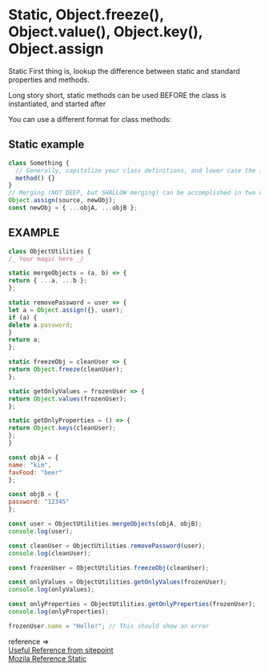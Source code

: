 # Static, Object.freeze(), Object.value(), Object.key(), Object.assign

Static
First thing is, lookup the difference between static and standard properties and methods.

Long story short, static methods can be used BEFORE the class is instantiated, and started after

You can use a different format for class methods:

## Static example

```js
class Something {
  // Generally, capitalize your class definitions, and lower case the instances
  method() {}
}
// Merging (NOT DEEP, but SHALLOW merging) can be accomplished in two ways:
Object.assign(source, newObj);
const newObj = { ...objA, ...objB };
```

## EXAMPLE

```js
class ObjectUtilities {
/_ Your magic here _/

static mergeObjects = (a, b) => {
return { ...a, ...b };
};

static removePassword = user => {
let a = Object.assign({}, user);
if (a) {
delete a.password;
}
return a;
};

static freezeObj = cleanUser => {
return Object.freeze(cleanUser);
};

static getOnlyValues = frozenUser => {
return Object.values(frozenUser);
};

static getOnlyProperties = () => {
return Object.keys(cleanUser);
};
}

const objA = {
name: "kim",
favFood: "beer"
};

const objB = {
password: "12345"
};

const user = ObjectUtilities.mergeObjects(objA, objB);
console.log(user);

const cleanUser = ObjectUtilities.removePassword(user);
console.log(cleanUser);

const frozenUser = ObjectUtilities.freezeObj(cleanUser);

const onlyValues = ObjectUtilities.getOnlyValues(frozenUser);
console.log(onlyValues);

const onlyProperties = ObjectUtilities.getOnlyProperties(frozenUser);
console.log(onlyProperties);

frozenUser.name = "Hello!"; // This should show an error
```

reference =>  
[Useful Reference from sitepoint](https://www.sitepoint.com/javascript-private-class-fields/)  
[Mozila Reference Static](https://developer.mozilla.org/en-US/docs/Web/JavaScript/Reference/Classes/static)
